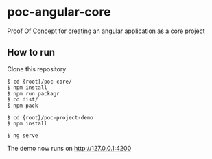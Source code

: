 # poc-angular-core
Proof Of Concept for creating an angular application as a core project

## How to run
Clone this repository

```
$ cd {root}/poc-core/
$ npm install
$ npm run packagr
$ cd dist/
$ npm pack

$ cd {root}/poc-project-demo
$ npm install

$ ng serve
```

The demo now runs on http://127.0.0.1:4200